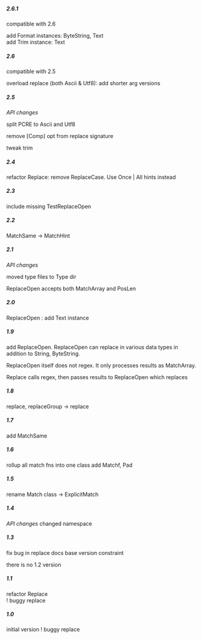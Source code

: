 #####   2.6.1
  compatible with 2.6
  
  add Format instances: ByteString, Text   
  add Trim instance: Text   
    

#####   2.6
  compatible with 2.5   
  
  overload replace (both Ascii & Utf8): add shorter arg versions  

#####   2.5
  *API changes*

  split PCRE to Ascii and Utf8

  remove \[Comp\] opt from replace signature   

  tweak trim  

#####   2.4
  refactor Replace: remove ReplaceCase. Use Once | All hints instead  
 
#####   2.3 
  include missing TestReplaceOpen 
    
#####   2.2 
  MatchSame -> MatchHint    

#####   2.1 
  *API changes*

  moved type files to Type dir   

  ReplaceOpen accepts both MatchArray and PosLen
    
#####   2.0 
  ReplaceOpen : add Text instance
    
#####   1.9 
  add ReplaceOpen. ReplaceOpen can replace in various data types in addition to String, ByteString. 

  ReplaceOpen itself does not regex. It only processes results as MatchArray. 

  Replace calls regex, then passes results to ReplaceOpen which replaces
    
#####   1.8 
  replace, replaceGroup -> replace

#####   1.7 
  add MatchSame

#####   1.6
  rollup all match fns into one class
  add Matchf, Pad

#####   1.5
  rename Match class -> ExplicitMatch

#####   1.4
  *API changes*
  changed namespace                                         

#####   1.3
  fix bug in replace
  docs
  base version constraint
  
    
there is no 1.2 version
  
#####   1.1
  refactor Replace  
  ! buggy replace

#####   1.0
  initial version 
  ! buggy replace         